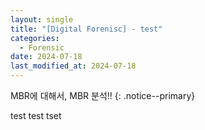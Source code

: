 ```yaml
---
layout: single
title: "[Digital Forenisc] - test"
categories:
  - Forensic
date: 2024-07-18
last_modified_at: 2024-07-18
---
```


MBR에 대해서, MBR 분석!!
{: .notice--primary}

test
test
tset